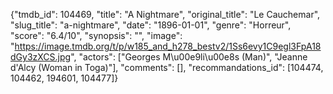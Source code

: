 {"tmdb_id": 104469, "title": "A Nightmare", "original_title": "Le Cauchemar", "slug_title": "a-nightmare", "date": "1896-01-01", "genre": "Horreur", "score": "6.4/10", "synopsis": "", "image": "https://image.tmdb.org/t/p/w185_and_h278_bestv2/1Ss6evy1C9egl3FpA18dGy3zXCS.jpg", "actors": ["Georges M\u00e9li\u00e8s (Man)", "Jeanne d'Alcy (Woman in Toga)"], "comments": [], "recommandations_id": [104474, 104462, 194601, 104477]}